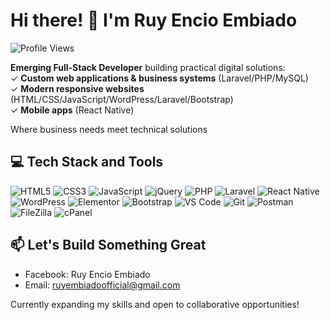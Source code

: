 # Hi there! 👋 I'm Ruy Encio Embiado 
![Profile Views](https://komarev.com/ghpvc/?username=ruyembiado)

**Emerging Full-Stack Developer** building practical digital solutions:  
✓ **Custom web applications & business systems** (Laravel/PHP/MySQL)  
✓ **Modern responsive websites** (HTML/CSS/JavaScript/WordPress/Laravel/Bootstrap)  
✓ **Mobile apps** (React Native)  

Where business needs meet technical solutions 

## 💻 Tech Stack and Tools

![HTML5](https://img.shields.io/badge/HTML5-E34F26?style=for-the-badge&logo=html5&logoColor=white)
![CSS3](https://img.shields.io/badge/CSS3-1572B6?style=for-the-badge&logo=css3&logoColor=white)
![JavaScript](https://img.shields.io/badge/JavaScript-F7DF1E?style=for-the-badge&logo=javascript&logoColor=black)
![jQuery](https://img.shields.io/badge/jQuery-0769AD?style=for-the-badge&logo=jquery&logoColor=white)
![PHP](https://img.shields.io/badge/PHP-777BB4?style=for-the-badge&logo=php&logoColor=white)
![Laravel](https://img.shields.io/badge/Laravel-FF2D20?style=for-the-badge&logo=laravel&logoColor=white)
![React Native](https://img.shields.io/badge/React_Native-61DAFB?style=for-the-badge&logo=react&logoColor=white)
![WordPress](https://img.shields.io/badge/WordPress-21759B?style=for-the-badge&logo=wordpress&logoColor=white)
![Elementor](https://img.shields.io/badge/Elementor-9146FF?style=for-the-badge&logo=elementor&logoColor=white)
![Bootstrap](https://img.shields.io/badge/Bootstrap-7952B3?style=for-the-badge&logo=bootstrap&logoColor=white)
![VS Code](https://img.shields.io/badge/VS_Code-007ACC?style=for-the-badge&logo=visual-studio-code&logoColor=white)
![Git](https://img.shields.io/badge/Git-F05032?style=for-the-badge&logo=git&logoColor=white)
![Postman](https://img.shields.io/badge/Postman-FF6C37?style=for-the-badge&logo=postman&logoColor=white)
![FileZilla](https://img.shields.io/badge/FileZilla-BF0000?style=for-the-badge&logo=filezilla&logoColor=white)
![cPanel](https://img.shields.io/badge/cPanel-FF6C2C?style=for-the-badge&logo=cpanel&logoColor=white)

## 📫 Let's Build Something Great
- Facebook: Ruy Encio Embiado
- Email: ruyembiadoofficial@gmail.com

Currently expanding my skills and open to collaborative opportunities!
